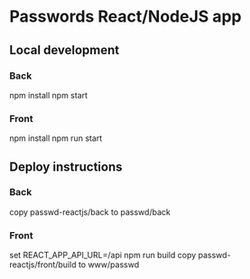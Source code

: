 # Passwords React/NodeJS app

## Local development

### Back
npm install
npm start

### Front
npm install
npm run start

## Deploy instructions

### Back
copy passwd-reactjs/back to passwd/back

### Front
set REACT_APP_API_URL=/api
npm run build
copy passwd-reactjs/front/build to www/passwd